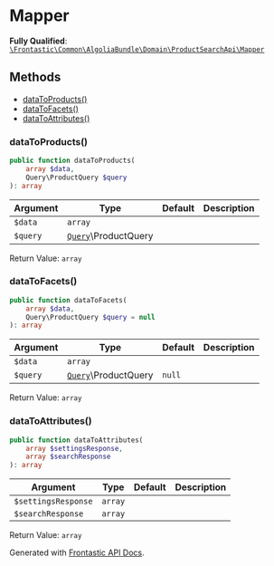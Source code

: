 #  Mapper

**Fully Qualified**: [`\Frontastic\Common\AlgoliaBundle\Domain\ProductSearchApi\Mapper`](../../../../../src/php/AlgoliaBundle/Domain/ProductSearchApi/Mapper.php)

## Methods

* [dataToProducts()](#datatoproducts)
* [dataToFacets()](#datatofacets)
* [dataToAttributes()](#datatoattributes)

### dataToProducts()

```php
public function dataToProducts(
    array $data,
    Query\ProductQuery $query
): array
```

Argument|Type|Default|Description
--------|----|-------|-----------
`$data`|`array`||
`$query`|[`Query`](../../../ProductApiBundle/Domain/ProductApi/Query.md)\ProductQuery||

Return Value: `array`

### dataToFacets()

```php
public function dataToFacets(
    array $data,
    Query\ProductQuery $query = null
): array
```

Argument|Type|Default|Description
--------|----|-------|-----------
`$data`|`array`||
`$query`|[`Query`](../../../ProductApiBundle/Domain/ProductApi/Query.md)\ProductQuery|`null`|

Return Value: `array`

### dataToAttributes()

```php
public function dataToAttributes(
    array $settingsResponse,
    array $searchResponse
): array
```

Argument|Type|Default|Description
--------|----|-------|-----------
`$settingsResponse`|`array`||
`$searchResponse`|`array`||

Return Value: `array`

Generated with [Frontastic API Docs](https://github.com/FrontasticGmbH/apidocs).
